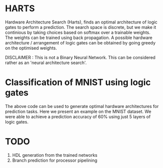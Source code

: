 # HARTS
Hardware Architecture Search (Harts), finds an optimal architecture of logic gates to perform a prediction.
The search space is discrete, but we make it continious by taking choices based on softmax over a trainable weights.
The weights can be trained using back propagation. A possible hardware architecture / arrangement of logic gates can be obtained by going greedy 
on the optimised weights.

DISCLAIMER : This is not a Binary Neural Network. This can be considered rather as an 'neural architecture search'.

# Classification of MNIST using logic gates
The above code can be used to generate optimal hardware architectures for prediction tasks. Here we present an 
example on the MNIST dataset. We were able to achieve a prediction accuracy of 60% using just 5 layers of logic gates.

# TODO
  1. HDL generation from the trained networks
  2. Branch prediction for processor pipelining
